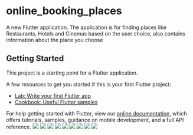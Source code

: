 # online_booking_places

A new Flutter application.
The application is for finding places like Restaurants, Hotels and Cinemas based on
the user choice, also contains information about the place you choose
## Getting Started

This project is a starting point for a Flutter application.

A few resources to get you started if this is your first Flutter project:

- [Lab: Write your first Flutter app](https://flutter.dev/docs/get-started/codelab)
- [Cookbook: Useful Flutter samples](https://flutter.dev/docs/cookbook)

For help getting started with Flutter, view our
[online documentation](https://flutter.dev/docs), which offers tutorials,
samples, guidance on mobile development, and a full API reference.
![](assets/appimages/Screenshot_20210728-213800.jpg)
![](assets/appimages/Screenshot_20210728-213812.jpg)
![](assets/appimages/Screenshot_20210728-213812.jpg)
![](assets/appimages/Screenshot_20210728-213902.jpg)
![](assets/appimages/Screenshot_20210728-214008.jpg)
![](assets/appimages/Screenshot_20210728-214017.jpg)
![](assets/appimages/Screenshot_20210728-214036.jpg)
![](assets/appimages/Screenshot_20210728-214053.jpg)
![](assets/appimages/Screenshot_20210728-214102.jpg)